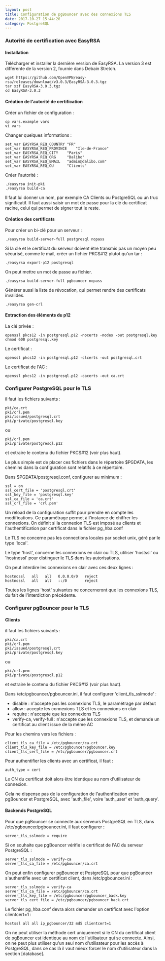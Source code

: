 ```yaml
---
layout: post
title: Configuration de pgBouncer avec des connexions TLS
date: 2017-10-27 15:44:20
category: PostgreSQL
---
```


### Autorité de certification avec EasyRSA

#### Installation


Télécharger et installer la dernière version de EasyRSA. La version 3
est différente de la version 2, fournie dans Debain Stretch.

    wget https://github.com/OpenVPN/easy-rsa/releases/download/v3.0.3/EasyRSA-3.0.3.tgz
    tar xzf EasyRSA-3.0.3.tgz
    cd EasyRSA-3.0.3

#### Création de l'autorité de certification


Créer un fichier de configuration :

    cp vars.example vars
    vi vars

Changer quelques informations :

    set_var EASYRSA_REQ_COUNTRY	"FR"
    set_var EASYRSA_REQ_PROVINCE	"Ile-de-France"
    set_var EASYRSA_REQ_CITY	"Paris"
    set_var EASYRSA_REQ_ORG		"Dalibo"
    set_var EASYRSA_REQ_EMAIL	"admin@dalibo.com"
    set_var EASYRSA_REQ_OU		"Clients"

Créer l'autorité :

    ./easyrsa init-pki
    ./easyrsa build-ca

Il faut lui donner un nom, par exemple CA Clients ou PostgreSQL ou un
truc significatif. Il faut aussi saisir un mot de passe pour la clé du
certificat racine, celui qui permet de signer tout le reste.

#### Création des certificats

Pour créer un bi-clé pour un serveur :

    ./easyrsa build-server-full postgresql nopass

Si la clé et le certificat du serveur doivent être transmis pas un moyen
peu sécurisé, comme le mail, créer un fichier PKCS#12 plutot qu'un tar :

    ./easyrsa export-p12 postgresql

On peut mettre un mot de passe au fichier.

    ./easyrsa build-server-full pgbouncer nopass

Générer aussi la liste de révocation, qui permet rendre des
certificats invalides.

    ./easyrsa gen-crl


#### Extraction des éléments du p12


La clé privée :

    openssl pkcs12 -in postgresql.p12 -nocerts -nodes -out postgresql.key
    chmod 600 postgresql.key

Le certificat :

    openssl pkcs12 -in postgresql.p12 -clcerts -out postgresql.crt

Le certificat de l'AC :

    openssl pkcs12 -in postgresql.p12 -cacerts -out ca.crt


### Configurer PostgreSQL pour le TLS


il faut les fichiers suivants :

    pki/ca.crt
    pki/crl.pem
    pki/issued/postgresql.crt
    pki/private/postgresql.key

ou

    pki/crl.pem
    pki/private/postgresql.p12

et extraire le contenu du fichier PKCS#12 (voir plus haut).

Le plus simple est de placer ces fichiers dans le répertoire $PGDATA,
les chemins dans la configuration sont relatifs à ce répertoire.

Dans $PGDATA/postgresql.conf, configurer au minimum :

    ssl = on
    ssl_cert_file = 'postgresql.crt'
    ssl_key_file = 'postgresql.key'
    ssl_ca_file = 'ca.crt'
    ssl_crl_file = 'crl.pem'

Un reload de la configuration suffit pour prendre en compte les
modifications. Ce paramétrage permet à l'instance de chiffrer les
connexions. On définit si la connexion TLS est imposé au clients et
l'authentification par certificat dans le fichier pg_hba.conf

Le TLS ne concerne pas les connections locales par socket unix, géré
par le type 'local'.

Le type 'host', concerne les connexions en clair ou TLS, utiliser
'hostssl' ou 'hostnossl' pour distinguer le TLS dans les
autorisations.

On peut interdire les connexions en clair avec ces deux lignes :

    hostnossl   all   all   0.0.0.0/0   reject
    hostnossl   all   all   ::/0        reject

Toutes les lignes 'host' suivantes ne concerneront que les connexions
TLS, du fait de l'interdiction précédente.

### Configurer pgBouncer pour le TLS


#### Clients


il faut les fichiers suivants :

    pki/ca.crt
    pki/crl.pem
    pki/issued/postgresql.crt
    pki/private/postgresql.key

ou

    pki/crl.pem
    pki/private/postgresql.p12

et extraire le contenu du fichier PKCS#12 (voir plus haut).

Dans /etc/pgbouncer/pgbouncer.ini, il faut configurer 'client_tls_sslmode' :

* disable : n'accepte pas les connexions TLS, le paramétrage par défaut
* allow : accepte les connexions TLS et les connexions en clair
* require : n'accepte que les connexions TLS
* verify-ca, verify-full : n'accepte que les connexions TLS, et demande un certificat au client issue de la même AC

Pour les chemins vers les fichiers :

    client_tls_ca_file = /etc/pgbouncer/ca.crt
    client_tls_key_file = /etc/pgbouncer/pgbouncer.key
    client_tls_cert_file = /etc/pgbouncer/pgbouncer.crt

Pour authentifier les clients avec un certificat, il faut :

    auth_type = cert

Le CN du certificat doit alors être identique au nom d'utilisateur de
connexion.

Cela ne dispense pas de la configuration de l'authenfication entre
pgBouncer et PostgreSQL, avec 'auth_file', voire 'auth_user' et 'auth_query'.

#### Backends PostgreSQL


Pour que pgBouncer se connecte aux serveurs PostgreSQL en TLS, dans
/etc/pgbouncer/pgbouncer.ini, il faut configurer :

    server_tls_sslmode = require

Si on souhaite que pgBouncer vérifie le certificat de l'AC du serveur
PostgreSQL :

    server_tls_sslmode = verify-ca
    server_tls_ca_file = /etc/pgbouncer/ca.crt

On peut enfin configurer pgBouncer et PostgreSQL pour que pgBouncer
s'authentifie avec un certificat client, dans /etc/pgbouncer.ini :

    server_tls_sslmode = verify-ca
    server_tls_ca_file = /etc/pgbouncer/ca.crt
    server_tls_key_file = /etc/pgbouncer/pgbouncer_back.key
    server_tls_cert_file = /etc/pgbouncer/pgbouncer_back.crt

Le fichier pg_hba.conf devra alors demander un certificat avec
l'option clientcert=1 :

    hostssl all all ip_pgbouncer/32 md5 clientcert=1


On ne peut utiliser la méthode cert uniquement si le CN du certificat
client de pgBouncer est identique au nom de l'utilisateur qui se
connecte. Ainsi, on ne peut plus utiliser qu'un seul nom d'utilisateur
pour les accès à PostgreSQL, dans ce cas là il vaut mieux forcer le
nom d'utilisateur dans la section [database].

